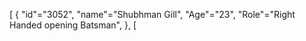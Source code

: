 [
  {
    "id"="3052",
    "name"="Shubhman Gill",
    "Age"="23",
    "Role"="Right Handed opening Batsman",
  },
[
